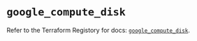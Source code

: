 # `google_compute_disk`

Refer to the Terraform Registory for docs: [`google_compute_disk`](https://registry.terraform.io/providers/hashicorp/google/4.63.1/docs/resources/compute_disk).

